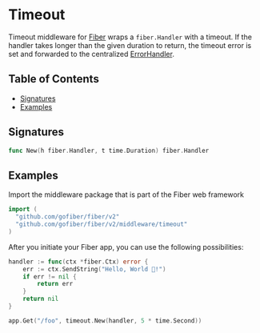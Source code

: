 # Timeout

Timeout middleware for [Fiber](https://github.com/gofiber/fiber) wraps a `fiber.Handler` with a timeout. If the handler takes longer than the given duration to return, the timeout error is set and forwarded to the centralized [ErrorHandler](https://docs.gofiber.io/error-handling).

## Table of Contents

* [Signatures](timeout.md#signatures)
* [Examples](timeout.md#examples)

## Signatures

```go
func New(h fiber.Handler, t time.Duration) fiber.Handler
```

## Examples

Import the middleware package that is part of the Fiber web framework

```go
import (
  "github.com/gofiber/fiber/v2"
  "github.com/gofiber/fiber/v2/middleware/timeout"
)
```

After you initiate your Fiber app, you can use the following possibilities:

```go
handler := func(ctx *fiber.Ctx) error {
	err := ctx.SendString("Hello, World 👋!")
	if err != nil {
		return err
	}
	return nil
}

app.Get("/foo", timeout.New(handler, 5 * time.Second))
```

